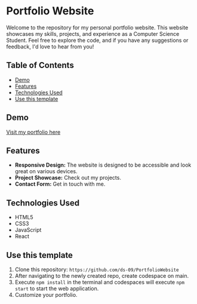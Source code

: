 # Portfolio Website

Welcome to the repository for my personal portfolio website. This website showcases my skills, projects, and experience as a Computer Science Student. Feel free to explore the code, and if you have any suggestions or feedback, I'd love to hear from you!

## Table of Contents
- [Demo](#demo)
- [Features](#features)
- [Technologies Used](#technologies-used)
- [Use this template](#use-this-template)


## Demo

[Visit my portfolio here]([https://blue-coast-089889f00.4.azurestaticapps.net/](https://drishtisingh.netlify.app/))

## Features

- **Responsive Design:** The website is designed to be accessible and look great on various devices.
- **Project Showcase:** Check out my projects.
- **Contact Form:** Get in touch with me.

## Technologies Used

- HTML5
- CSS3
- JavaScript
- React

## Use this template

1. Clone this repository: `https://github.com/ds-09/PortfolioWebsite`
2. After navigating to the newly created repo, create codespace on main.
3. Execute `npm install` in the terminal and codespaces will execute `npm start` to start the web application.
5. Customize your portfolio.


